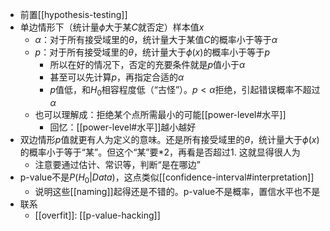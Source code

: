 - 前置[[hypothesis-testing]]
- 单边情形下（统计量$\phi$大于某$C$就否定）样本值$x$
  - $\alpha$：对于所有接受域里的$\theta$，统计量大于某值$C$的概率小于等于$\alpha$
  - $p$：对于所有接受域里的$\theta$，统计量大于$\phi(x)$的概率小于等于$p$
    - 所以在好的情况下，否定的充要条件就是$p$值小于$\alpha$
    - 甚至可以先计算$p$，再指定合适的$\alpha$
    - $p$值低，和$H_0$相容程度低（“古怪”）。$p<\alpha$拒绝，引起错误概率不超过$\alpha$
  - 也可以理解成：拒绝某个点所需最小的可能[[power-level#水平]]
    - 回忆：[[power-level#水平]]越小越好
- 双边情形$p$值就更有人为定义的意味。还是所有接受域里的$\theta$，统计量大于$\phi(x)$的概率小于等于“某”。但这个“某”要$*2$，再看是否超过1. 这就显得很人为
  - 注意要通过估计、常识等，判断“是在哪边”
- p-value不是$P(H_0|Data)$，这点类似[[confidence-interval#interpretation]]
  - 说明这些[[naming]]起得还是不错的。p-value不是概率，置信水平也不是
- 联系
  - [[overfit]]: [[p-value-hacking]]